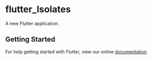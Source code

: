 # flutter_lsolates

A new Flutter application.

## Getting Started

For help getting started with Flutter, view our online
[documentation](https://flutter.io/).
